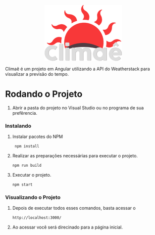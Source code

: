 <p align="center"> <img width="250" src="public/img/logo.png"/> </p>

Climaê é um projeto em Angular utilizando a API do Weatherstack para visualizar a previsão do tempo. 

# Rodando o Projeto
 
1. Abrir a pasta do projeto no Visual Studio ou no programa de sua prefêrencia.

### Instalando

1. Instalar pacotes do NPM
   ```sh 
    npm install
   ```
   
3. Realizar as preparações necessárias para executar o projeto.
    ```sh 
    npm run build 
    ```

4. Executar o projeto. 
    ```sh
    npm start
    ```
### Visualizando o Projeto

1. Depois de executar todos esses comandos, basta acessar o

   ```sh
   http://localhost:3000/
   ```
2. Ao acessar você será direcinado para a página inicial.
